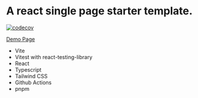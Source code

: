 # A react single page starter template.

[![codecov](https://codecov.io/gh/0xf3f/st-vrtt/branch/main/graph/badge.svg?token=I547VNRCTC)](https://codecov.io/gh/0xf3f/st-vrtt)

[Demo Page](https://0xf3f.github.io/st-vrtt/)

- Vite
- Vitest with react-testing-library
- React
- Typescript
- Tailwind CSS
- Github Actions
- pnpm

